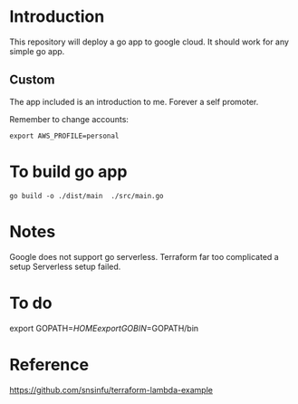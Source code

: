 # Introduction 

This repository will deploy a go app to google cloud. It should work for any simple go app. 

## Custom

The app included is an introduction to me. Forever a self promoter. 

Remember to change accounts:

```
export AWS_PROFILE=personal
```

# To build go app

```
go build -o ./dist/main  ./src/main.go
```


# Notes

Google does not support go serverless. 
Terraform far too complicated a setup
Serverless setup failed.

# To do 

export GOPATH=$HOME
export GOBIN=$GOPATH/bin

# Reference 

https://github.com/snsinfu/terraform-lambda-example